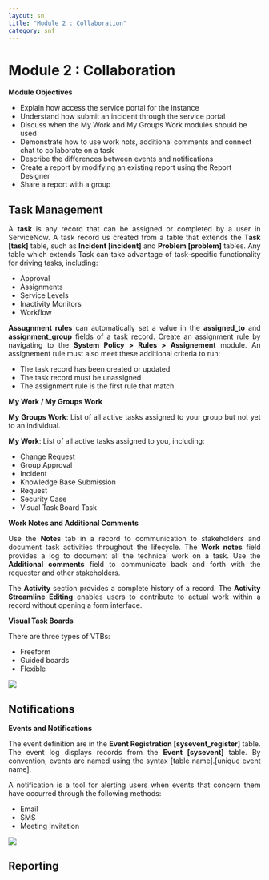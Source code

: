 ```yaml
---
layout: sn
title: "Module 2 : Collaboration"
category: snf
---
```


<h1>Module 2 : Collaboration</h1>

<p style="text-align: justify;"><strong>Module Objectives</strong></p>

<ul>
  <li>Explain how access the service portal for the instance</li>
  <li>Understand how submit an incident through the service portal</li>
  <li>Discuss when the My Work and My Groups Work modules should be used</li>
  <li>Demonstrate how to use work nots, additional comments and connect chat to collaborate on a task</li>
  <li>Describe the differences between events and notifications</li>
  <li>Create a report by modifying an existing report using the Report Designer</li>
  <li>Share a report with a group</li>
</ul>

<h2>Task Management</h2>

<p style="text-align: justify;">
    A <strong>task</strong> is any record that can be assigned or completed by a user in ServiceNow. A task record us created from a table that extends the <strong>Task [task]</strong> table, such as <strong>Incident [incident]</strong> and <strong>Problem [problem]</strong> tables. Any table which extends Task can take advantage of task-specific functionality for driving tasks, including:
</p>

<ul>
  <li>Approval</li>
  <li>Assignments</li>
  <li>Service Levels</li>
  <li>Inactivity Monitors</li>
  <li>Workflow</li>
</ul>

<p style="text-align: justify;">
    <strong>Assugnment rules</strong> can automatically set a value in the <strong>assigned_to</strong> and <strong>assignment_group</strong> fields of a task record. Create an assignment rule by navigating to the <strong>System Policy > Rules > Assignement</strong> module. An assignement rule must also meet these additional criteria to run:
</p>

<ul>
  <li>The task record has been created or updated</li>
  <li>The task record must be unassigned</li>
  <li>The assignment rule is the first rule that match</li>
</ul>

<p style="text-align: justify;"><strong>My Work / My Groups Work</strong></p>

<p style="text-align: justify;">
    <strong>My Groups Work</strong>: List of all active tasks assigned to your group but not yet to an individual.
</p>

<p style="text-align: justify;">
    <strong>My Work</strong>: List of all active tasks assigned to you, including:
</p>

<ul>
  <li>Change Request</li>
  <li>Group Approval</li>
  <li>Incident</li>
  <li>Knowledge Base Submission</li>
  <li>Request</li>
  <li>Security Case</li>
  <li>Visual Task Board Task</li>
</ul>

<p style="text-align: justify;"><strong>Work Notes and Additional Comments</strong></p>

<p style="text-align: justify;">
    Use the <strong>Notes</strong> tab in a record to communication to stakeholders and document task activities throughout the lifecycle. The <strong>Work notes</strong> field provides a log to document all the technical work on a task. Use the <strong>Additional comments</strong> field to communicate back and forth with the requester and other stakeholders.
</p>

<p style="text-align: justify;">
    The <strong>Activity</strong> section provides a complete history of a record. The <strong>Activity Streamline Editing</strong> enables users to contribute to actual work within a record without opening a form interface.
</p>

<p style="text-align: justify;"><strong>Visual Task Boards</strong></p>

<p style="text-align: justify;">
    There are three types of VTBs:
</p>

<ul>
  <li>Freeform</li>
  <li>Guided boards</li>
  <li>Flexible</li>
</ul>

<img src="https://greglejeune.github.io/ebook/img/SNFundamentals2-1.png">

<h2>Notifications</h2>

<p style="text-align: justify;"><strong>Events and Notifications</strong></p>

<p style="text-align: justify;">
    The event definition are in the <strong>Event Registration [sysevent_register]</strong> table. The event log displays records from the <strong>Event [sysevent]</strong> table. By convention, events are named using the syntax [table name].[unique event name].
</p>

<p style="text-align: justify;">
    A notification is a tool for alerting users when events that concern them have occurred through the following methods:
</p>

<ul>
  <li>Email</li>
  <li>SMS</li>
  <li>Meeting Invitation</li>
</ul>

<img src="https://greglejeune.github.io/ebook/img/SNFundamentals2-2.png">

<h2>Reporting</h2>

